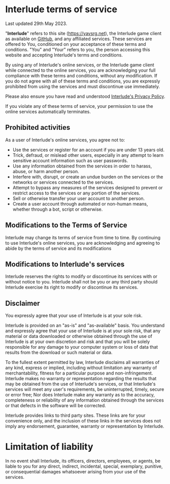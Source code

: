 # Interlude terms of service
Last updated 29th May 2023.

"**Interlude**" refers to this site (https://yavsrg.net), the Interlude game client as available on [GitHub](https://github.com/YAVSRG/Interlude), and any affiliated services. These services are offered to You, conditioned on your acceptance of these terms and conditions.
"You" and "Your" refers to you, the person accessing this website and accepting Interlude's terms and conditions.

By using any of Interlude's online services, or the Interlude game client while connected to the online services, you are acknowledging your full compliance with these terms and conditions, without any modification. If you do not agree with all of these terms and conditions, you are expressly prohibited from using the services and must discontinue use immediately.

Please also ensure you have read and understood [Interlude's Privacy Policy](privacy_policy.md).

If you violate any of these terms of service, your permission to use the online services automatically terminates.

## Prohibited activities
As a user of Interlude's online services, you agree not to:
- Use the services or register for an account if you are under 13 years old.
- Trick, defraud, or mislead other users, especially in any attempt to learn sensitive account information such as user passwords.
- Use any information obtained from the services in order to harass, abuse, or harm another person.
- Interfere with, disrupt, or create an undue burden on the services or the networks or services connected to the services.
- Attempt to bypass any measures of the services designed to prevent or restrict access to the services or any portion of the services.
- Sell or otherwise transfer your user account to another person.
- Create a user account through automated or non-human means, whether through a bot, script or otherwise.

## Modifications to the Terms of Service
Interlude may change its terms of service from time to time.
By continuing to use Interlude's online services, you are acknowledging and agreeing to abide by the terms of service and its modifications

## Modifications to Interlude's services
Interlude reserves the rights to modify or discontinue its services with or without notice to you. Interlude shall not be you or any third party should Interlude exercise its right to modify or discontinue its services.

## Disclaimer
You expressly agree that your use of Interlude is at your sole risk.

Interlude is provided on an "as-is" and "as-available" basis. You understand and expressly agree that your use of Interlude is at your sole risk, that any material or data downloaded or otherwise obtained through the use of Interlude is at your own discretion and risk and that you will be solely responsible for any damage to your computer system or loss of data that results from the download or such material or data.

To the fullest extent permitted by law, Interlude disclaims all warranties of any kind, express or implied, including without limitation any warranty of merchantability, fitness for a particular purpose and non-infringement. Interlude makes no warranty or representation regarding the results that may be obtained from the use of Interlude's services, or that Interlude's services will meet any user's requirements, be uninterrupted, timely, secure or error free; Nor does Interlude make any warranty as to the accuracy, completeness or reliability of any information obtained through the services or that defects in the software will be corrected.

Interlude provides links to third party sites. These links are for your convenience only, and the inclusion of these links in the services does not imply any endorsement, guarantee, warranty or representation by Interlude.

# Limitation of liability
In no event shall Interlude, its officers, directors, employees, or agents, be liable to you for any direct, indirect, incidental, special, exemplary, punitive, or consequential damages whatsoever arising from your use of the services.